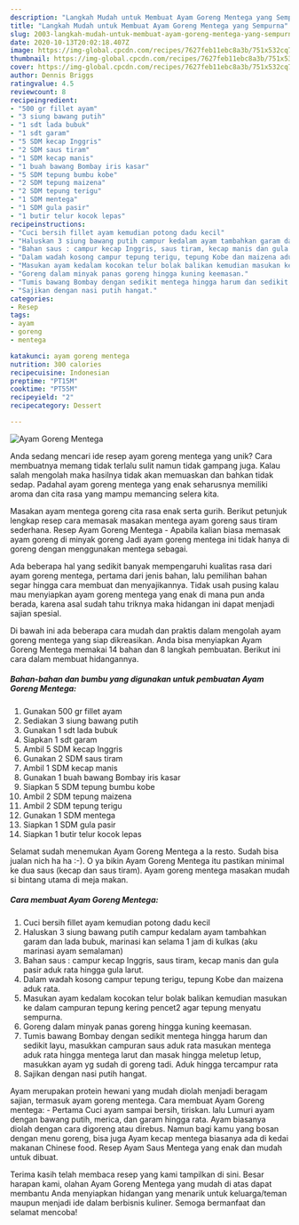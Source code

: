 ```yaml
---
description: "Langkah Mudah untuk Membuat Ayam Goreng Mentega yang Sempurna"
title: "Langkah Mudah untuk Membuat Ayam Goreng Mentega yang Sempurna"
slug: 2003-langkah-mudah-untuk-membuat-ayam-goreng-mentega-yang-sempurna
date: 2020-10-13T20:02:18.407Z
image: https://img-global.cpcdn.com/recipes/7627feb11ebc8a3b/751x532cq70/ayam-goreng-mentega-foto-resep-utama.jpg
thumbnail: https://img-global.cpcdn.com/recipes/7627feb11ebc8a3b/751x532cq70/ayam-goreng-mentega-foto-resep-utama.jpg
cover: https://img-global.cpcdn.com/recipes/7627feb11ebc8a3b/751x532cq70/ayam-goreng-mentega-foto-resep-utama.jpg
author: Dennis Briggs
ratingvalue: 4.5
reviewcount: 8
recipeingredient:
- "500 gr fillet ayam"
- "3 siung bawang putih"
- "1 sdt lada bubuk"
- "1 sdt garam"
- "5 SDM kecap Inggris"
- "2 SDM saus tiram"
- "1 SDM kecap manis"
- "1 buah bawang Bombay iris kasar"
- "5 SDM tepung bumbu kobe"
- "2 SDM tepung maizena"
- "2 SDM tepung terigu"
- "1 SDM mentega"
- "1 SDM gula pasir"
- "1 butir telur kocok lepas"
recipeinstructions:
- "Cuci bersih fillet ayam kemudian potong dadu kecil"
- "Haluskan 3 siung bawang putih campur kedalam ayam tambahkan garam dan lada bubuk, marinasi kan selama 1 jam di kulkas (aku marinasi ayam semalaman)"
- "Bahan saus : campur kecap Inggris, saus tiram, kecap manis dan gula pasir aduk rata hingga gula larut."
- "Dalam wadah kosong campur tepung terigu, tepung Kobe dan maizena aduk rata."
- "Masukan ayam kedalam kocokan telur bolak balikan kemudian masukan ke dalam campuran tepung kering pencet2 agar tepung menyatu sempurna."
- "Goreng dalam minyak panas goreng hingga kuning keemasan."
- "Tumis bawang Bombay dengan sedikit mentega hingga harum dan sedikit layu, masukkan campuran saus aduk rata masukan mentega aduk rata hingga mentega larut dan masak hingga meletup letup, masukkan ayam yg sudah di goreng tadi. Aduk hingga tercampur rata"
- "Sajikan dengan nasi putih hangat."
categories:
- Resep
tags:
- ayam
- goreng
- mentega

katakunci: ayam goreng mentega 
nutrition: 300 calories
recipecuisine: Indonesian
preptime: "PT15M"
cooktime: "PT55M"
recipeyield: "2"
recipecategory: Dessert

---
```



![Ayam Goreng Mentega](https://img-global.cpcdn.com/recipes/7627feb11ebc8a3b/751x532cq70/ayam-goreng-mentega-foto-resep-utama.jpg)

Anda sedang mencari ide resep ayam goreng mentega yang unik? Cara membuatnya memang tidak terlalu sulit namun tidak gampang juga. Kalau salah mengolah maka hasilnya tidak akan memuaskan dan bahkan tidak sedap. Padahal ayam goreng mentega yang enak seharusnya memiliki aroma dan cita rasa yang mampu memancing selera kita.

Masakan ayam mentega goreng cita rasa enak serta gurih. Berikut petunjuk lengkap resep cara memasak masakan mentega ayam goreng saus tiram sederhana. Resep Ayam Goreng Mentega - Apabila kalian biasa memasak ayam goreng di minyak goreng Jadi ayam goreng mentega ini tidak hanya di goreng dengan menggunakan mentega sebagai.

Ada beberapa hal yang sedikit banyak mempengaruhi kualitas rasa dari ayam goreng mentega, pertama dari jenis bahan, lalu pemilihan bahan segar hingga cara membuat dan menyajikannya. Tidak usah pusing kalau mau menyiapkan ayam goreng mentega yang enak di mana pun anda berada, karena asal sudah tahu triknya maka hidangan ini dapat menjadi sajian spesial.


Di bawah ini ada beberapa cara mudah dan praktis dalam mengolah ayam goreng mentega yang siap dikreasikan. Anda bisa menyiapkan Ayam Goreng Mentega memakai 14 bahan dan 8 langkah pembuatan. Berikut ini cara dalam membuat hidangannya.

<!--inarticleads1-->

##### Bahan-bahan dan bumbu yang digunakan untuk pembuatan Ayam Goreng Mentega:

1. Gunakan 500 gr fillet ayam
1. Sediakan 3 siung bawang putih
1. Gunakan 1 sdt lada bubuk
1. Siapkan 1 sdt garam
1. Ambil 5 SDM kecap Inggris
1. Gunakan 2 SDM saus tiram
1. Ambil 1 SDM kecap manis
1. Gunakan 1 buah bawang Bombay iris kasar
1. Siapkan 5 SDM tepung bumbu kobe
1. Ambil 2 SDM tepung maizena
1. Ambil 2 SDM tepung terigu
1. Gunakan 1 SDM mentega
1. Siapkan 1 SDM gula pasir
1. Siapkan 1 butir telur kocok lepas


Selamat sudah menemukan Ayam Goreng Mentega a la resto. Sudah bisa jualan nich ha ha :-). O ya bikin Ayam Goreng Mentega itu pastikan minimal ke dua saus (kecap dan saus tiram). Ayam goreng mentega masakan mudah si bintang utama di meja makan. 

<!--inarticleads2-->

##### Cara membuat Ayam Goreng Mentega:

1. Cuci bersih fillet ayam kemudian potong dadu kecil
1. Haluskan 3 siung bawang putih campur kedalam ayam tambahkan garam dan lada bubuk, marinasi kan selama 1 jam di kulkas (aku marinasi ayam semalaman)
1. Bahan saus : campur kecap Inggris, saus tiram, kecap manis dan gula pasir aduk rata hingga gula larut.
1. Dalam wadah kosong campur tepung terigu, tepung Kobe dan maizena aduk rata.
1. Masukan ayam kedalam kocokan telur bolak balikan kemudian masukan ke dalam campuran tepung kering pencet2 agar tepung menyatu sempurna.
1. Goreng dalam minyak panas goreng hingga kuning keemasan.
1. Tumis bawang Bombay dengan sedikit mentega hingga harum dan sedikit layu, masukkan campuran saus aduk rata masukan mentega aduk rata hingga mentega larut dan masak hingga meletup letup, masukkan ayam yg sudah di goreng tadi. Aduk hingga tercampur rata
1. Sajikan dengan nasi putih hangat.


Ayam merupakan protein hewani yang mudah diolah menjadi beragam sajian, termasuk ayam goreng mentega. Cara membuat Ayam Goreng mentega: - Pertama Cuci ayam sampai bersih, tiriskan. lalu Lumuri ayam dengan bawang putih, merica, dan garam hingga rata. Ayam biasanya diolah dengan cara digoreng atau direbus. Namun bagi kamu yang bosan dengan menu goreng, bisa juga Ayam kecap mentega biasanya ada di kedai makanan Chinese food. Resep Ayam Saus Mentega yang enak dan mudah untuk dibuat. 

Terima kasih telah membaca resep yang kami tampilkan di sini. Besar harapan kami, olahan Ayam Goreng Mentega yang mudah di atas dapat membantu Anda menyiapkan hidangan yang menarik untuk keluarga/teman maupun menjadi ide dalam berbisnis kuliner. Semoga bermanfaat dan selamat mencoba!
